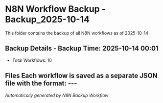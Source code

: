 # N8N Workflow Backup - Backup_2025-10-14 

This folder contains the backup of all N8N workflows as of 2025-10-14  

## Backup Details - Backup Time: 2025-10-14 00:01 
- Total Workflows: 10  

## Files Each workflow is saved as a separate JSON file with the format:  ---  

*Automatically generated by N8N Backup Workflow*